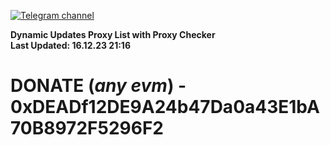 [![Telegram channel](https://img.shields.io/endpoint?url=https://runkit.io/damiankrawczyk/telegram-badge/branches/master?url=https://t.me/n4z4v0d)](https://t.me/n4z4v0d) 

**Dynamic Updates Proxy List with Proxy Checker**  
**Last Updated: 16.12.23 21:16**

# DONATE (_any evm_) - 0xDEADf12DE9A24b47Da0a43E1bA70B8972F5296F2
